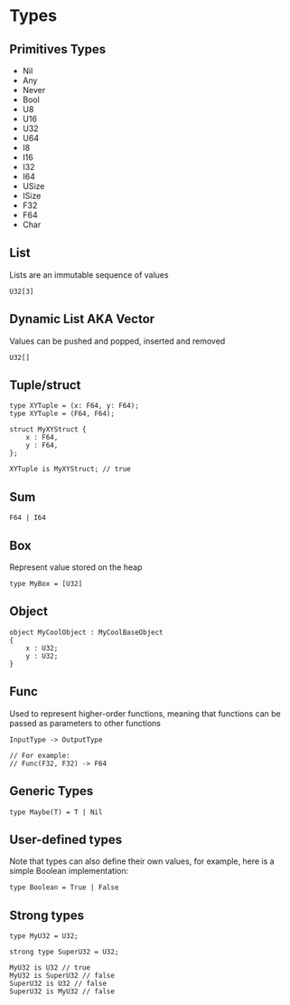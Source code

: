 # Types

## Primitives Types

- Nil
- Any
- Never
- Bool
- U8
- U16
- U32
- U64
- I8
- I16
- I32
- I64
- USize
- ISize
- F32
- F64
- Char

## List
Lists are an immutable sequence of values

```
U32[3]
```

## Dynamic List AKA Vector

Values can be pushed and popped, inserted and removed

```
U32[]
```

## Tuple/struct

```
type XYTuple = (x: F64, y: F64);
type XYTuple = (F64, F64);

struct MyXYStruct {
    x : F64,
    y : F64,
};

XYTuple is MyXYStruct; // true

```

## Sum

```
F64 | I64
```

## Box

Represent value stored on the heap

```
type MyBox = [U32]
```

## Object

```
object MyCoolObject : MyCoolBaseObject
{
    x : U32;
    y : U32;
}

```


## Func

Used to represent higher-order functions, meaning that functions can be passed as parameters to other functions

```
InputType -> OutputType

// For example: 
// Func(F32, F32) -> F64

```


## Generic Types

```
type Maybe(T) = T | Nil
```

## User-defined types

Note that types can also define their own values, for example, here is a simple Boolean implementation:

```
type Boolean = True | False
```

## Strong types

```
type MyU32 = U32;

strong type SuperU32 = U32;

MyU32 is U32 // true
MyU32 is SuperU32 // false
SuperU32 is U32 // false
SuperU32 is MyU32 // false
```
